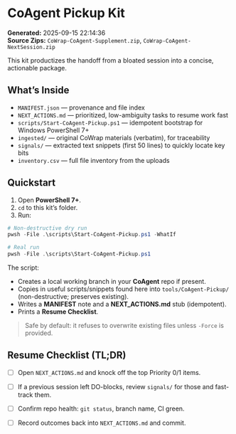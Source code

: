 # CoAgent Pickup Kit

**Generated:** 2025-09-15 22:14:36  
**Source Zips:** `CoWrap-CoAgent-Supplement.zip`, `CoWrap-CoAgent-NextSession.zip`

This kit productizes the handoff from a bloated session into a concise, actionable package.

## What’s Inside

- `MANIFEST.json` — provenance and file index
- `NEXT_ACTIONS.md` — prioritized, low-ambiguity tasks to resume work fast
- `scripts/Start-CoAgent-Pickup.ps1` — idempotent bootstrap for Windows PowerShell 7+
- `ingested/` — original CoWrap materials (verbatim), for traceability
- `signals/` — extracted text snippets (first 50 lines) to quickly locate key bits
- `inventory.csv` — full file inventory from the uploads

## Quickstart

1. Open **PowerShell 7+**.
2. `cd` to this kit’s folder.
3. Run:

```powershell
# Non-destructive dry run
pwsh -File .\scripts\Start-CoAgent-Pickup.ps1 -WhatIf

# Real run
pwsh -File .\scripts\Start-CoAgent-Pickup.ps1
```

The script:
- Creates a local working branch in your **CoAgent** repo if present.
- Copies in useful scripts/snippets found here into `tools/CoAgent-Pickup/` (non-destructive; preserves existing).
- Writes a **MANIFEST** note and a **NEXT_ACTIONS.md** stub (idempotent).
- Prints a **Resume Checklist**.

> Safe by default: it refuses to overwrite existing files unless `-Force` is provided.

## Resume Checklist (TL;DR)

- [ ] Open `NEXT_ACTIONS.md` and knock off the top Priority 0/1 items.
- [ ] If a previous session left DO-blocks, review `signals/` for those and fast-track them.
- [ ] Confirm repo health: `git status`, branch name, CI green.
- [ ] Record outcomes back into `NEXT_ACTIONS.md` and commit.

